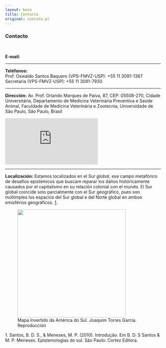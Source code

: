 ```yaml
---
layout: base
title: Contacto
original: contato-pt
---
```


### Contacto
<br>

**E-mail:**

---

**Teléfonos:**<br>
Prof. Oswaldo Santos Baquero (VPS-FMVZ-USP): +55 11 3091-1367<br>
Secretaria (VPS-FMVZ-USP): +55 11 3091-7930

---

**Dirección:** Av. Prof. Orlando Marques de Paiva, 87, CEP: 05508-270, Cidade Universitária, Departamento de Medicina Veterinária Preventiva e Saúde Animal, Faculdade de Medicina Veterinária e Zootecnia, Universidade de São Paulo, São Paulo, Brasil

<iframe src="https://www.google.com/maps/embed?pb=!1m18!1m12!1m3!1d14627.872072418017!2d-46.74827693297299!3d-23.569592093946003!2m3!1f0!2f0!3f0!3m2!1i1024!2i768!4f13.1!3m3!1m2!1s0x94ce5646c392677b%3A0x8ec8ebc04df7f6c0!2sUSP%20Faculdade%20de%20Medicina%20Veterin%C3%A1ria%20e%20Zootecnia!5e0!3m2!1sen!2sbr!4v1609342481364!5m2!1sen!2sbr" width="300" height="auto" frameborder="0" style="border:0;" allowfullscreen="" aria-hidden="false" tabindex="0"></iframe>

---

**Localización:** Estamos localizados en el *Sur global*, ese campo metafórico de desafíos epistémicos que buscam reparar los daños históricamente causados por el capitalismo en su relación colonial con el mundo. El Sur global coincide solo parcialmente con el Sur geográfico, pues son múltimples los espacios del Sur global e del Norte global en ambos emisférios geográficos. [1](#sul-global).
<figure>
<img src="{{root}}/assets/garcia-torres.jpg" width=350 height=auto >
<figcaption>Mapa Invertido da América do Sul. Joaquim Torres Garcia. Reproducción</figcaption>
</figure>

<a class="citacao" name="sul-global">1. Santos, B. D. S., & Meneses, M. P. (2010). Introdução. Em B. D. S Santos & M. P. Meneses. Epistemologias do sul. São Paulo: Cortez Editora.</a>
